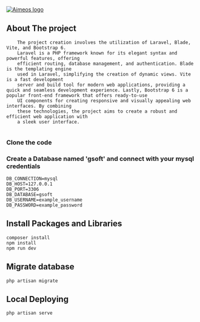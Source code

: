 <a href="https://aimeos.org/">
    <img src="https://www.gsoftcomm.net/assets/webp/svg/logo.svg" alt="Aimeos logo" title="Aimeos"/>
</a>

## About The project
```
    The project creation involves the utilization of Laravel, Blade, Vite, and Bootstrap 6. 
    Laravel is a PHP framework known for its elegant syntax and powerful features, offering 
    efficient routing, database management, and authentication. Blade is the templating engine 
    used in Laravel, simplifying the creation of dynamic views. Vite is a fast development 
    server and build tool for modern web applications, providing a quick and seamless development experience. Lastly, Bootstrap 6 is a popular front-end framework that offers ready-to-use 
    UI components for creating responsive and visually appealing web interfaces. By combining 
    these technologies, the project aims to create a robust and efficient web application with 
    a sleek user interface.
    
```

### Clone the code

### Create a Database named 'gsoft' and connect with your mysql credentials

```
DB_CONNECTION=mysql
DB_HOST=127.0.0.1
DB_PORT=3306
DB_DATABASE=gsoft
DB_USERNAME=example_username
DB_PASSWORD=example_password
```

## Install Packages and Libraries

```
composer install
npm install
npm run dev
```

## Migrate database
```
php artisan migrate 
```

## Local Deploying
```
php artisan serve
```

